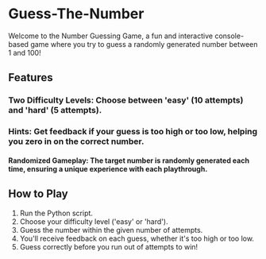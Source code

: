 # Guess-The-Number
 
Welcome to the Number Guessing Game, a fun and interactive console-based game where you try to guess a randomly generated number between 1 and 100!

## Features

### Two Difficulty Levels: Choose between 'easy' (10 attempts) and 'hard' (5 attempts).

### Hints: Get feedback if your guess is too high or too low, helping you zero in on the correct number.

#### Randomized Gameplay: The target number is randomly generated each time, ensuring a unique experience with each playthrough.

## How to Play

1. Run the Python script.
2. Choose your difficulty level ('easy' or 'hard').
3. Guess the number within the given number of attempts.
4. You'll receive feedback on each guess, whether it's too high or too low.
5. Guess correctly before you run out of attempts to win!
